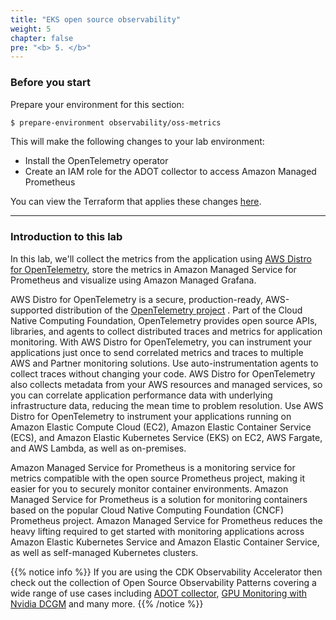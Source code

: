 ```yaml
---
title: "EKS open source observability"
weight: 5
chapter: false
pre: "<b> 5. </b>"
---
```


### Before you start

Prepare your environment for this section:

```bash
$ prepare-environment observability/oss-metrics
```

This will make the following changes to your lab environment:

- Install the OpenTelemetry operator
- Create an IAM role for the ADOT collector to access Amazon Managed Prometheus

You can view the Terraform that applies these changes [here](https://github.com/aws-samples/eks-workshop-v2/tree/stable/manifests/modules/observability/oss-metrics/.workshop/terraform).

---

### Introduction to this lab

In this lab, we'll collect the metrics from the application using [AWS Distro for OpenTelemetry](https://aws-otel.github.io/), store the metrics in Amazon Managed Service for Prometheus and visualize using Amazon Managed Grafana.

AWS Distro for OpenTelemetry is a secure, production-ready, AWS-supported distribution of the [OpenTelemetry project](https://opentelemetry.io/) . Part of the Cloud Native Computing Foundation, OpenTelemetry provides open source APIs, libraries, and agents to collect distributed traces and metrics for application monitoring. With AWS Distro for OpenTelemetry, you can instrument your applications just once to send correlated metrics and traces to multiple AWS and Partner monitoring solutions. Use auto-instrumentation agents to collect traces without changing your code. AWS Distro for OpenTelemetry also collects metadata from your AWS resources and managed services, so you can correlate application performance data with underlying infrastructure data, reducing the mean time to problem resolution. Use AWS Distro for OpenTelemetry to instrument your applications running on Amazon Elastic Compute Cloud (EC2), Amazon Elastic Container Service (ECS), and Amazon Elastic Kubernetes Service (EKS) on EC2, AWS Fargate, and AWS Lambda, as well as on-premises.

Amazon Managed Service for Prometheus is a monitoring service for metrics compatible with the open source Prometheus project, making it easier for you to securely monitor container environments. Amazon Managed Service for Prometheus is a solution for monitoring containers based on the popular Cloud Native Computing Foundation (CNCF) Prometheus project. Amazon Managed Service for Prometheus reduces the heavy lifting required to get started with monitoring applications across Amazon Elastic Kubernetes Service and Amazon Elastic Container Service, as well as self-managed Kubernetes clusters.

{{% notice info %}}
If you are using the CDK Observability Accelerator then check out the collection of Open Source Observability Patterns covering a wide range of use cases including [ADOT collector](https://aws-observability.github.io/cdk-aws-observability-accelerator/patterns/existing-eks-observability-accelerators/existing-eks-adotmetrics-collection-observability/), [GPU Monitoring with Nvidia DCGM](https://aws-observability.github.io/cdk-aws-observability-accelerator/patterns/single-new-eks-observability-accelerators/single-new-eks-gpu-opensource-observability/) and many more.
{{% /notice %}}